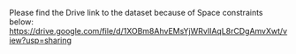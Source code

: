 Please find the Drive link to the dataset because of Space constraints below:
https://drive.google.com/file/d/1XOBm8AhvEMsYjWRvIlAqL8rCDgAmvXwt/view?usp=sharing